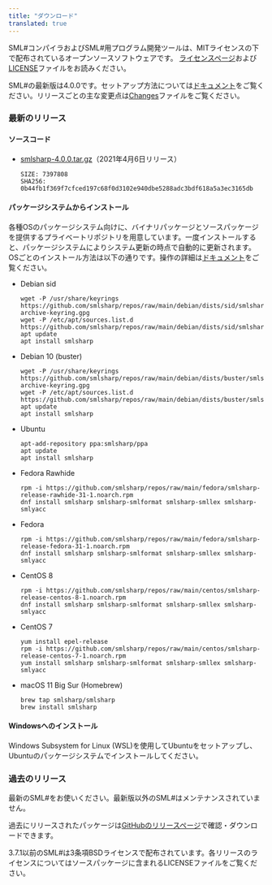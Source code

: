 ```yaml
---
title: "ダウンロード"
translated: true
---
```


SML#コンパイラおよびSML#用プログラム開発ツールは、MITライセンスの下で配布されているオープンソースソフトウェアです。
[ライセンスページ](../about/license/)および[LICENSE](https://github.com/smlsharp/smlsharp/blob/master/LICENSE)ファイルをお読みください。

SML#の最新版は4.0.0です。セットアップ方法については[ドキュメント](../documents/index.md)をご覧ください。リリースごとの主な変更点は[Changes](https://github.com/smlsharp/smlsharp/blob/master/Changes)ファイルをご覧ください。


### 最新のリリース

#### ソースコード

* [smlsharp-4.0.0.tar.gz](https://github.com/smlsharp/smlsharp/releases/download/v4.0.0/smlsharp-4.0.0.tar.gz)（2021年4月6日リリース）
  ```
  SIZE: 7397808
  SHA256: 0b44fb1f369f7cfced197c68f0d3102e940dbe5288adc3bdf618a5a3ec3165db
  ```

#### パッケージシステムからインストール

各種OSのパッケージシステム向けに、バイナリパッケージとソースパッケージを提供するプライベートリポジトリを用意しています。一度インストールすると、パッケージシステムによりシステム更新の時点で自動的に更新されます。OSごとのインストール方法は以下の通りです。操作の詳細は[ドキュメント](../documents/index.md)をご覧ください。

* Debian sid
  ```
  wget -P /usr/share/keyrings https://github.com/smlsharp/repos/raw/main/debian/dists/sid/smlsharp-archive-keyring.gpg
  wget -P /etc/apt/sources.list.d https://github.com/smlsharp/repos/raw/main/debian/dists/sid/smlsharp.list
  apt update
  apt install smlsharp
  ```

* Debian 10 (buster)
  ```
  wget -P /usr/share/keyrings https://github.com/smlsharp/repos/raw/main/debian/dists/buster/smlsharp-archive-keyring.gpg
  wget -P /etc/apt/sources.list.d https://github.com/smlsharp/repos/raw/main/debian/dists/buster/smlsharp.list
  apt update
  apt install smlsharp
  ```

* Ubuntu
  ```
  apt-add-repository ppa:smlsharp/ppa
  apt update
  apt install smlsharp
  ```

* Fedora Rawhide
  ```
  rpm -i https://github.com/smlsharp/repos/raw/main/fedora/smlsharp-release-rawhide-31-1.noarch.rpm
  dnf install smlsharp smlsharp-smlformat smlsharp-smllex smlsharp-smlyacc
  ```

* Fedora
  ```
  rpm -i https://github.com/smlsharp/repos/raw/main/fedora/smlsharp-release-fedora-31-1.noarch.rpm
  dnf install smlsharp smlsharp-smlformat smlsharp-smllex smlsharp-smlyacc
  ```

* CentOS 8
  ```
  rpm -i https://github.com/smlsharp/repos/raw/main/centos/smlsharp-release-centos-8-1.noarch.rpm
  dnf install smlsharp smlsharp-smlformat smlsharp-smllex smlsharp-smlyacc
  ```

* CentOS 7
  ```
  yum install epel-release
  rpm -i https://github.com/smlsharp/repos/raw/main/centos/smlsharp-release-centos-7-1.noarch.rpm
  yum install smlsharp smlsharp-smlformat smlsharp-smllex smlsharp-smlyacc
  ```

* macOS 11 Big Sur (Homebrew)
  ```
  brew tap smlsharp/smlsharp
  brew install smlsharp
  ```

#### Windowsへのインストール

Windows Subsystem for Linux (WSL)を使用してUbuntuをセットアップし、Ubuntuのパッケージシステムでインストールしてください。

### 過去のリリース

最新のSML#をお使いください。最新版以外のSML#はメンテナンスされていません。

過去にリリースされたパッケージは[GitHubのリリースページ](https://github.com/smlsharp/smlsharp/releases)で確認・ダウンロードできます。

3.7.1以前のSML#は3条項BSDライセンスで配布されています。各リリースのライセンスについてはソースパッケージに含まれるLICENSEファイルをご覧ください。
